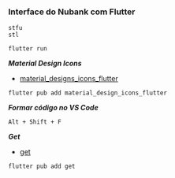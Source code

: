 ### Interface do Nubank com Flutter

```
stfu
stl
```

```
flutter run
```

***Material Design Icons***
* [material_designs_icons_flutter](https://www.pub.dev/packages?q=material_designs_icons_flutter)

```
flutter pub add material_design_icons_flutter
```

***Formar código no VS Code***
```
Alt + Shift + F
```

***Get***
* [get](https://pub.dev/packages/get/install)

```
flutter pub add get
```

